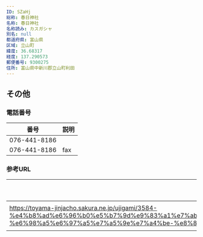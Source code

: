 ```yaml
---
ID: SZaHj
総称: 春日神社
名称: 春日神社
名称読み: カスガシャ
別名: null
都道府県: 富山県
区域: 立山町
緯度: 36.68317
経度: 137.290573
郵便番号: 9300275
住所: 富山県中新川郡立山町利田
---
```


## その他

### 電話番号

| 番号         | 説明 |
| ------------ | ---- |
| 076-441-8186 |      |
| 076-441-8186 | fax  |

### 参考URL

| URL                                                                                                                                                                                                                                       | 説明   |
| ----------------------------------------------------------------------------------------------------------------------------------------------------------------------------------------------------------------------------------------- | ------ |
| https://toyama-jinjacho.sakura.ne.jp/ujigami/3584-%e4%b8%ad%e6%96%b0%e5%b7%9d%e9%83%a1%e7%ab%8b%e5%b1%b1%e7%94%ba%e5%88%a9%e7%94%b0%ef%bc%88%e6%97%a5%e6%b0%b4%ef%bc%89-%e6%98%a5%e6%97%a5%e7%a5%9e%e7%a4%be-%e8%88%a9%e6%9c%a8%e3%80%80/ | 神社庁 |
